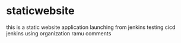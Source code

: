 # staticwebsite
this is a static website application launching from jenkins
testing cicd jenkins using organization
ramu comments
